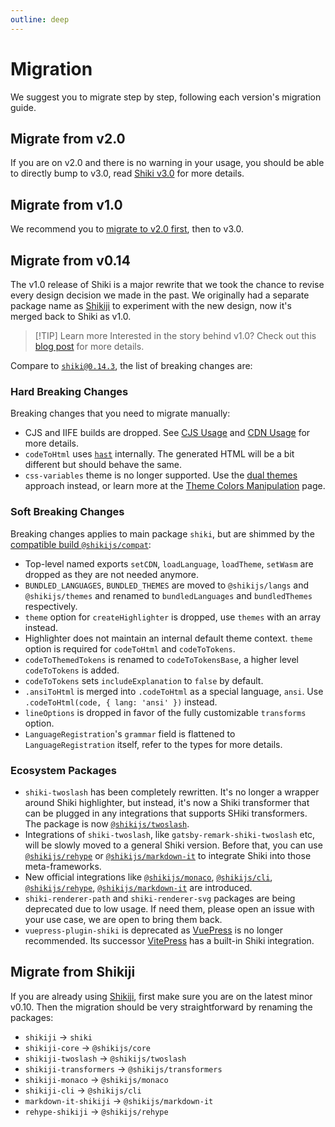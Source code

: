 ```yaml
---
outline: deep
---
```


# Migration

We suggest you to migrate step by step, following each version's migration guide.

## Migrate from v2.0

If you are on v2.0 and there is no warning in your usage, you should be able to directly bump to v3.0, read [Shiki v3.0](/blog/v3) for more details.

## Migrate from v1.0

We recommend you to [migrate to v2.0 first](/blog/v2), then to v3.0.

## Migrate from v0.14

The v1.0 release of Shiki is a major rewrite that we took the chance to revise every design decision we made in the past. We originally had a separate package name as [Shikiji](https://github.com/antfu/shikiji) to experiment with the new design, now it's merged back to Shiki as v1.0.

> [!TIP] Learn more
> Interested in the story behind v1.0? Check out this [blog post](https://nuxt.com/blog/shiki-v1) for more details.

Compare to [`shiki@0.14.3`](https://github.com/shikijs/shiki/releases/tag/v0.14.3), the list of breaking changes are:

### Hard Breaking Changes

Breaking changes that you need to migrate manually:

- CJS and IIFE builds are dropped. See [CJS Usage](/guide/install#cjs-usage) and [CDN Usage](/guide/install#cdn-usage) for more details.
- `codeToHtml` uses [`hast`](https://github.com/syntax-tree/hast) internally. The generated HTML will be a bit different but should behave the same.
- `css-variables` theme is no longer supported. Use the [dual themes](/guide/dual-themes) approach instead, or learn more at the [Theme Colors Manipulation](/guide/theme-colors) page.

### Soft Breaking Changes

Breaking changes applies to main package `shiki`, but are shimmed by the [compatible build `@shikijs/compat`](/guide/compat#compatibility-build):

- Top-level named exports `setCDN`, `loadLanguage`, `loadTheme`, `setWasm` are dropped as they are not needed anymore.
- `BUNDLED_LANGUAGES`, `BUNDLED_THEMES` are moved to `@shikijs/langs` and `@shikijs/themes` and renamed to `bundledLanguages` and `bundledThemes` respectively.
- `theme` option for `createHighlighter` is dropped, use `themes` with an array instead.
- Highlighter does not maintain an internal default theme context. `theme` option is required for `codeToHtml` and `codeToTokens`.
- `codeToThemedTokens` is renamed to `codeToTokensBase`, a higher level `codeToTokens` is added.
- `codeToTokens` sets `includeExplanation` to `false` by default.
- `.ansiToHtml` is merged into `.codeToHtml` as a special language, `ansi`. Use `.codeToHtml(code, { lang: 'ansi' })` instead.
- `lineOptions` is dropped in favor of the fully customizable `transforms` option.
- `LanguageRegistration`'s `grammar` field is flattened to `LanguageRegistration` itself, refer to the types for more details.

### Ecosystem Packages

- `shiki-twoslash` has been completely rewritten. It's no longer a wrapper around Shiki highlighter, but instead, it's now a Shiki transformer that can be plugged in any integrations that supports SHiki transformers. The package is now [`@shikijs/twoslash`](/packages/twoslash).
- Integrations of `shiki-twoslash`, like `gatsby-remark-shiki-twoslash` etc, will be slowly moved to a general Shiki version. Before that, you can use [`@shikijs/rehype`](/packages/rehype) or [`@shikijs/markdown-it`](/packages/markdown-it) to integrate Shiki into those meta-frameworks.
- New official integrations like [`@shikijs/monaco`](/packages/monaco), [`@shikijs/cli`](/packages/cli), [`@shikijs/rehype`](/packages/rehype), [`@shikijs/markdown-it`](/packages/markdown-it) are introduced.
- `shiki-renderer-path` and `shiki-renderer-svg` packages are being deprecated due to low usage. If need them, please open an issue with your use case, we are open to bring them back.
- `vuepress-plugin-shiki` is deprecated as [VuePress](https://github.com/vuejs/vuepress#status) is no longer recommended. Its successor [VitePress](https://vitepress.dev/) has a built-in Shiki integration.

## Migrate from Shikiji

If you are already using [Shikiji](https://github.com/antfu/shikiji), first make sure you are on the latest minor v0.10. Then the migration should be very straightforward by renaming the packages:

- `shikiji` -> `shiki`
- `shikiji-core` -> `@shikijs/core`
- `shikiji-twoslash` -> `@shikijs/twoslash`
- `shikiji-transformers` -> `@shikijs/transformers`
- `shikiji-monaco` -> `@shikijs/monaco`
- `shikiji-cli` -> `@shikijs/cli`
- `markdown-it-shikiji` -> `@shikijs/markdown-it`
- `rehype-shikiji` -> `@shikijs/rehype`
